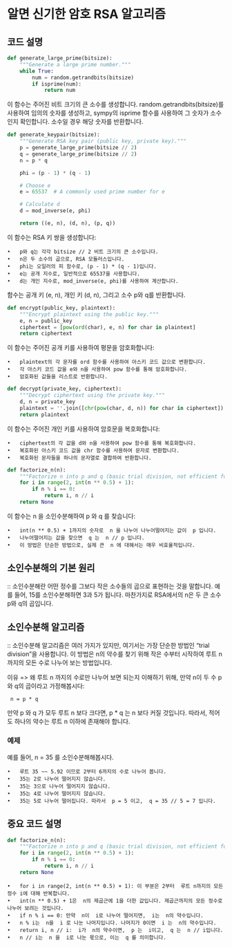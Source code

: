 # 알면 신기한 암호 RSA 알고리즘

## 코드 설명

``` python
def generate_large_prime(bitsize):
    """Generate a large prime number."""
    while True:
        num = random.getrandbits(bitsize)
        if isprime(num):
            return num
```
이 함수는 주어진 비트 크기의 큰 소수를 생성합니다. random.getrandbits(bitsize)를 사용하여
임의의 숫자를 생성하고, sympy의 isprime 함수를 사용하여 그 숫자가 소수인지 확인합니다. 소수일 경우 해당 숫자를 반환합니다.

```python
def generate_keypair(bitsize):
    """Generate RSA key pair (public key, private key)."""
    p = generate_large_prime(bitsize // 2)
    q = generate_large_prime(bitsize // 2)
    n = p * q

    phi = (p - 1) * (q - 1)

    # Choose e
    e = 65537  # A commonly used prime number for e

    # Calculate d
    d = mod_inverse(e, phi)

    return ((e, n), (d, n), (p, q))
```

이 함수는 RSA 키 쌍을 생성합니다:

	•	p와 q는 각각 bitsize // 2 비트 크기의 큰 소수입니다.
	•	n은 두 소수의 곱으로, RSA 모듈러스입니다.
	•	phi는 오일러의 피 함수로, (p - 1) * (q - 1)입니다.
	•	e는 공개 지수로, 일반적으로 65537을 사용합니다.
	•	d는 개인 지수로, mod_inverse(e, phi)를 사용하여 계산합니다.

함수는 공개 키 (e, n), 개인 키 (d, n), 그리고 소수 p와 q를 반환합니다.

```python
def encrypt(public_key, plaintext):
    """Encrypt plaintext using the public key."""
    e, n = public_key
    ciphertext = [pow(ord(char), e, n) for char in plaintext]
    return ciphertext
```
이 함수는 주어진 공개 키를 사용하여 평문을 암호화합니다:

	•	plaintext의 각 문자를 ord 함수를 사용하여 아스키 코드 값으로 변환합니다.
	•	각 아스키 코드 값을 e와 n을 사용하여 pow 함수를 통해 암호화합니다.
	•	암호화된 값들을 리스트로 반환합니다.

```python
def decrypt(private_key, ciphertext):
    """Decrypt ciphertext using the private key."""
    d, n = private_key
    plaintext = ''.join([chr(pow(char, d, n)) for char in ciphertext])
    return plaintext
```

이 함수는 주어진 개인 키를 사용하여 암호문을 복호화합니다:

	•	ciphertext의 각 값을 d와 n을 사용하여 pow 함수를 통해 복호화합니다.
	•	복호화된 아스키 코드 값을 chr 함수를 사용하여 문자로 변환합니다.
	•	복호화된 문자들을 하나의 문자열로 결합하여 반환합니다.


```python
def factorize_n(n):
    """Factorize n into p and q (basic trial division, not efficient for large n)."""
    for i in range(2, int(n ** 0.5) + 1):
        if n % i == 0:
            return i, n // i
    return None
```
이 함수는  n 을 소인수분해하여  p 와  q 를 찾습니다:

	•	int(n ** 0.5) + 1까지의 숫자로  n 을 나누어 나누어떨어지는 값이  p 입니다.
	•	나누어떨어지는 값을 찾으면  q 는  n // p 입니다.
	•	이 방법은 단순한 방법으로, 실제 큰  n 에 대해서는 매우 비효율적입니다.




## 소인수분해의 기본 원리

:: 소인수분해란 어떤 정수를 그보다 작은 소수들의 곱으로 표현하는 것을 말합니다. 예를 들어, 15를 소인수분해하면 3과 5가 됩니다. 마찬가지로 RSA에서의 n은 두 큰 소수 p와 q의 곱입니다.

## 소인수분해 알고리즘

:: 소인수분해 알고리즘은 여러 가지가 있지만, 여기서는 가장 단순한 방법인 “trial division”을 사용합니다. 이 방법은  n의 약수를 찾기 위해 작은 수부터 시작하여 루트 n 까지의 모든 수로 나누어 보는 방법입니다.

이유 => 왜  루트 n 까지의 수로만 나누어 보면 되는지 이해하기 위해, 만약  n이 두 수  p 와  q의 곱이라고 가정해봅시다:<br>
```
 n = p * q
 ```
만약  p 와  q 가 모두  루트 n 보다 크다면,  p * q 는  n 보다 커질 것입니다. 따라서, 적어도 하나의 약수는  루트 n  이하에 존재해야 합니다.

### 예제

예를 들어,  n = 35 를 소인수분해해봅시다.

	•	루트 35 ~~ 5.92 이므로 2부터 6까지의 수로 나누어 봅니다.
	•	35는 2로 나누어 떨어지지 않습니다.
	•	35는 3으로 나누어 떨어지지 않습니다.
	•	35는 4로 나누어 떨어지지 않습니다.
	•	35는 5로 나누어 떨어집니다. 따라서  p = 5 이고,  q = 35 // 5 = 7 입니다.


## 중요 코드 설명

```python
def factorize_n(n):
    """Factorize n into p and q (basic trial division, not efficient for large n)."""
    for i in range(2, int(n ** 0.5) + 1):
        if n % i == 0:
            return i, n // i
    return None
```

	•	for i in range(2, int(n ** 0.5) + 1): 이 부분은 2부터  루트 n까지의 모든 정수 i에 대해 반복합니다.
	•	int(n ** 0.5) + 1은  n의 제곱근에 1을 더한 값입니다. 제곱근까지의 모든 정수로 나누어 보려는 것입니다.
	•	if n % i == 0: 만약  n이  i로 나누어 떨어지면,  i는  n의 약수입니다.
	•	n % i는  n을  i 로 나눈 나머지입니다. 나머지가 0이면  i 는  n의 약수입니다.
	•	return i, n // i:  i가  n의 약수이면,  p 는  i이고,  q 는  n // i입니다.
	•	n // i는  n 을  i로 나눈 몫으로, 이는  q 를 의미합니다.
